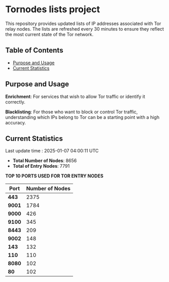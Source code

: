 # Tornodes lists project

This repository provides updated lists of IP addresses associated with Tor relay nodes. The lists are refreshed every 30 minutes to ensure they reflect the most current state of the Tor network.

## Table of Contents

- [Purpose and Usage](#purpose-and-usage)
- [Current Statistics](#current-statistics)


## Purpose and Usage

**Enrichment**: For services that wish to allow Tor traffic or identify it correctly.

**Blacklisting**: For those who want to block or control Tor traffic, understanding which IPs belong to Tor can be a starting point with a high accuracy.

## Current Statistics

Last update time : 2025-01-07 04:00:11 UTC

- **Total Number of Nodes**: 8656
- **Total of Entry Nodes**: 7791

**TOP 10 PORTS USED FOR TOR ENTRY NODES**

| **Port** | **Number of Nodes** |
|------|-----------------|
| **443**   | 2375  |
| **9001**   | 1784  |
| **9000**   | 426  |
| **9100**   | 345  |
| **8443**   | 209  |
| **9002**   | 148  |
| **143**   | 132  |
| **110**   | 110  |
| **8080**   | 102  |
| **80**   | 102  |

